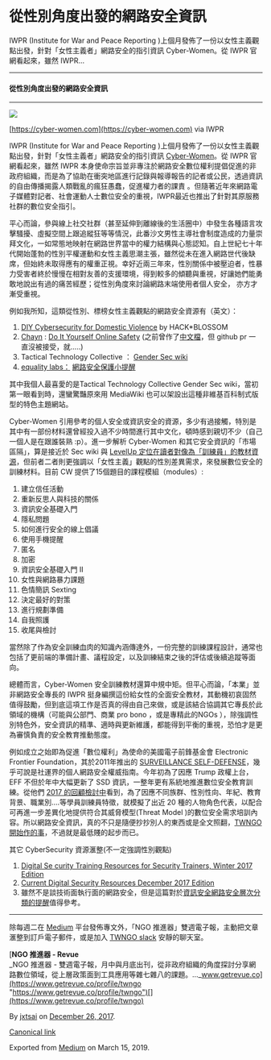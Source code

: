 從性別角度出發的網路安全資訊
==============

IWPR (Institute for War and Peace Reporting )上個月發佈了一份以女性主義觀點出發，針對「女性主義者」網路安全的指引資訊 Cyber-Women。從 IWPR 官網看起來，雖然 IWPR…

* * *

#### 從性別角度出發的網路安全資訊

* * *

![](https://cdn-images-1.medium.com/max/1200/1*E5c5sHiY3odg_su_MtbvAg.jpeg)

[https://cyber-women.com](https://cyber-women.com) via IWPR

IWPR (Institute for War and Peace Reporting )上個月發佈了一份以女性主義觀點出發，針對「女性主義者」網路安全的指引資訊 [Cyber-Women](https://cyber-women.com)。從 IWPR 官網看起來，雖然 IWPR 本身使命宗旨並非專注於網路安全數位權利提倡促進的非政府組織，而是為了協助在衝突地區進行記錄與報導報告的記者或公民，透過資訊的自由傳播揭露人類戰亂的瘋狂愚蠢，促進權力者的課責 。但隨著近年來網路電子媒體對記者、社會運動人士數位安全的重視，IWPR最近也推出了針對其原服務社群的數位安全指引。

平心而論，參與線上社交社群（甚至延伸到離線後的生活圈中）中發生各種語言攻擊騷擾、虛擬空間上跟追縱狂等等情況，此番沙文男性主導社會制度造成的力量崇拜文化，一如常態地映射在網路世界當中的權力結構與心態認知。自上世紀七十年代開始蓬勃的性別平權運動和女性主義思潮主張，雖然從未在進入網路世代後缺席，但始終未取得應有的權重正視。幸好近兩三年來，性別關係中被壓迫者，性暴力受害者終於慢慢在相對友善的支援環境，得到較多的傾聽與重視，好讓她們能勇敢地說出有過的痛苦經歷；從性別角度來討論網路末端使用者個人安全， 亦方才漸受重視。

例如我所知，這類從性別、標榜女性主義觀點的網路安全資源有（英文）：

1.  [DIY Cybersecurity for Domestic Violence](https://hackblossom.org/domestic-violence/) by HACK\*BLOSSOM
2.  [Chayn](https://medium.com/u/2fece984201c) : [Do It Yourself Online Safety](https://chayn.co/safety/) (之前曾作了[中文檔](https://github.com/twngo/diy-online-privacy-starter)，但 github pr 一直沒被接受，就…..)
3.  Tactical Technology Collective ： [Gender Sec wiki](https://gendersec.tacticaltech.org)
4.  [equality labs：](https://medium.com/u/b1c563f7206c) [網路安全保護小提醒](https://to.twngo.xyz/2C169aq)

其中我個人最喜愛的是Tactical Technology Collective Gender Sec wiki，當初第一眼看到時，還蠻驚豔原來用 MediaWiki 也可以架設出這種非維基百科制式版型的特色主題網站。

Cyber-Women 引用參考的個人安全或資訊安全的資源，多少有過接觸，特別是其中有一部份材料還曾經投入過不少時間進行其中文化，頓時感到親切不少（自己一個人是在跟誰裝熟 :p）。進一步解析 Cyber-Women 和其它安全資訊的「市場區隔」，算是接近於 Sec wiki 與 [LevelUp 定位在讀者對像為「訓練員」的教材資源](https://to.twngo.xyz/2wtNjTj)，但前者二者則更強調以「女性主義」觀點的性別差異需求，來發展數位安全的訓練材料。目前 CW 提供了15個題目的課程模組（modules）:

1.  建立信任活動
2.  重新反思人與科技的關係
3.  資訊安全基礎入門
4.  隱私問題
5.  如何進行安全的線上倡議
6.  使用手機提醒
7.  匿名
8.  加密
9.  資訊安全基礎入門 II
10.  女性與網路暴力課題
11.  色情簡訊 Sexting
12.  決定最好的對策
13.  進行規劃準備
14.  自我照護
15.  收尾與檢討

當然除了作為安全訓練血肉的知識內涵傳達外，一份完整的訓練課程設計，通常也包括了更前端的準備計畫、議程設定，以及訓練結束之後的評估或後續追蹤等面向。

總體而言，Cyber-Women 安全訓練教材還算中規中矩。但平心而論，「本業」並非網路安全專長的 IWPR 挺身編撰這份給女性的全面安全教材，其動機初哀固然值得鼓勵，但到底這項工作是否真的得由自己來做，或是該結合協調其它專長於此領域的機構（可能與公部門、商業 pro bono ，或是專精此的NGOs ），除強調性別特色外，安全資訊的精準、適時與更新維護，都能得到平衡的重視，恐怕才是更為審慎負責的安全教育推動態度。

例如成立之始即為促進「數位權利」為使命的美國電子前鋒基金會 Electronic Frontier Foundation，其於2011年推出的 [SURVEILLANCE SELF-DEFENSE](https://ssd.eff.org/)，幾乎可說是社運界的個人網路安全權威指南。今年初為了因應 Trump 政權上台，EFF 不但於年中大幅更新了 SSD 資訊，一整年更有系統地推進數位安全教育訓練。從他們 [2017 的回顧檢討中](https://www.eff.org/deeplinks/2017/12/year-review-security-education-roundup)看到，為了因應不同族群、性別性向、年紀、教育背景、職業別….等學員訓練員特徵，就模擬了出近 20 種的人物角色代表，以配合可再進一步差異化地提供符合其威脅模型(Threat Model )的數位安全需求培訓內容。所以網路安全資訊，真的不只是隨便抄抄別人的東西或是全文照翻，[TWNGO 開始作的事](https://infosec.twngo.xyz)，不過就是最低賤的起步而已。

其它 CyberSecurity 資源滙整(不一定強調性別觀點)

1.  [Digital Se curity Training Resources for Security Trainers, Winter 2017 Edition](https://medium.com/cryptofriends/digital-security-training-resources-for-security-trainers-spring-2017-edition-e95d9e50065e)
2.  [Current Digital Security Resources December 2017 Edition](https://medium.com/@mshelton/current-digital-security-resources-5c88ba40ce5c)
3.  雖然不是談技術面執行面的網路安全，但是這篇對於[資訊安全網路安全層次分類的提醒](https://netpolicy.taipei.io/%E8%B3%87%E5%AE%89%E5%8D%B3%E5%9C%8B%E5%AE%89-%E8%81%BD%E8%B5%B7%E4%BE%86%E6%80%AA%E6%80%AA%E7%9A%84-6928d6055a8b)值得參考。

* * *

除每週二在 [Medium](https://medium.twngo.xyz) 平台發佈專文外，「NGO 推進器」雙週電子報，主動把文章滙整到訂戶電子郵件，或是加入 [TWNGO slack](http://to.twngo.xyz/2tHrRtj) 安靜的聊天室。

[**NGO 推進器 - Revue**  
_NGO 推進器 - 雙週電子報，月中與月底出刊，從非政府組織的角度探討分享網路數位領域，從上層政策面到工具應用等雜七雜八的課題。..._www.getrevue.co](https://www.getrevue.co/profile/twngo "https://www.getrevue.co/profile/twngo")[](https://www.getrevue.co/profile/twngo)

By [jxtsai](https://medium.com/@jxtsai) on [December 26, 2017](https://medium.com/p/c0072266c1c1).

[Canonical link](https://medium.com/@jxtsai/cyber-women-iwpr-c0072266c1c1)

Exported from [Medium](https://medium.com) on March 15, 2019.
